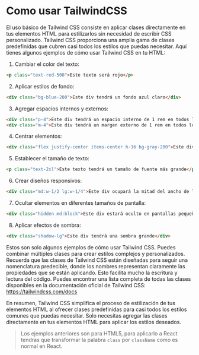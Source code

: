 # Como usar TailwindCSS

El uso básico de Tailwind CSS consiste en aplicar clases directamente en tus elementos HTML para estilizarlos sin necesidad de escribir CSS personalizado. Tailwind CSS proporciona una amplia gama de clases predefinidas que cubren casi todos los estilos que puedas necesitar. Aquí tienes algunos ejemplos de cómo usar Tailwind CSS en tu HTML:

1. Cambiar el color del texto:
```html
<p class="text-red-500">Este texto será rojo</p>
```

2. Aplicar estilos de fondo:
```html
<div class="bg-blue-200">Este div tendrá un fondo azul claro</div>
```

3. Agregar espacios internos y externos:
```html
<div class="p-4">Este div tendrá un espacio interno de 1 rem en todos los lados</div>
<div class="m-4">Este div tendrá un margen externo de 1 rem en todos los lados</div>
```

4. Centrar elementos:
```html
<div class="flex justify-center items-center h-16 bg-gray-200">Este div se centrará horizontalmente y verticalmente</div>
```

5. Establecer el tamaño de texto:
```html
<p class="text-2xl">Este texto tendrá un tamaño de fuente más grande</p>
```

6. Crear diseños responsivos:
```html
<div class="md:w-1/2 lg:w-1/4">Este div ocupará la mitad del ancho de la pantalla en dispositivos medianos y un cuarto en dispositivos grandes</div>
```

7. Ocultar elementos en diferentes tamaños de pantalla:
```html
<div class="hidden md:block">Este div estará oculto en pantallas pequeñas, pero visible en pantallas medianas y grandes</div>
```

8. Aplicar efectos de sombra:
```html
<div class="shadow-lg">Este div tendrá una sombra grande</div>
```

Estos son solo algunos ejemplos de cómo usar Tailwind CSS. Puedes combinar múltiples clases para crear estilos complejos y personalizados. Recuerda que las clases de Tailwind CSS están diseñadas para seguir una nomenclatura predecible, donde los nombres representan claramente las propiedades que se están aplicando. Esto facilita mucho la escritura y lectura del código. Puedes encontrar una lista completa de todas las clases disponibles en la documentación oficial de Tailwind CSS: https://tailwindcss.com/docs

En resumen, Tailwind CSS simplifica el proceso de estilización de tus elementos HTML al ofrecer clases predefinidas para casi todos los estilos comunes que puedas necesitar. Solo necesitas agregar las clases directamente en tus elementos HTML para aplicar los estilos deseados.

> Los ejemplos anteriores son para HTML5, para aplicarlo a React tendras que transformar la palabra `class` por `className` como es normal en React.